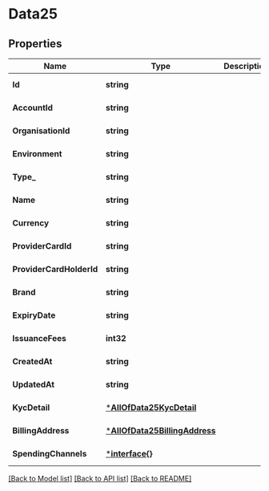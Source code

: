 # Data25

## Properties
Name | Type | Description | Notes
------------ | ------------- | ------------- | -------------
**Id** | **string** |  | [default to null]
**AccountId** | **string** |  | [default to null]
**OrganisationId** | **string** |  | [default to null]
**Environment** | **string** |  | [default to null]
**Type_** | **string** |  | [default to null]
**Name** | **string** |  | [default to null]
**Currency** | **string** |  | [default to null]
**ProviderCardId** | **string** |  | [default to null]
**ProviderCardHolderId** | **string** |  | [default to null]
**Brand** | **string** |  | [default to null]
**ExpiryDate** | **string** |  | [default to null]
**IssuanceFees** | **int32** |  | [default to null]
**CreatedAt** | **string** |  | [default to null]
**UpdatedAt** | **string** |  | [default to null]
**KycDetail** | [***AllOfData25KycDetail**](AllOfData25KycDetail.md) |  | [default to null]
**BillingAddress** | [***AllOfData25BillingAddress**](AllOfData25BillingAddress.md) |  | [default to null]
**SpendingChannels** | [***interface{}**](interface{}.md) |  | [default to null]

[[Back to Model list]](../README.md#documentation-for-models) [[Back to API list]](../README.md#documentation-for-api-endpoints) [[Back to README]](../README.md)

